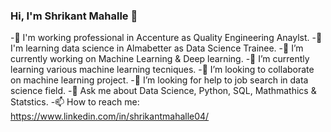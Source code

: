 ### Hi, I'm Shrikant Mahalle 👋

-🔭 I'm working professional in Accenture as Quality Engineering Anaylst.
-🔭 I'm learning data science in Almabetter as Data Science Trainee.
-🔭 I’m currently working on Machine Learning & Deep learning.
-🌱 I’m currently learning various machine learning tecniques.
-👯 I’m looking to collaborate on machine learning project.
-🤔 I’m looking for help to job search in data science field.
-💬 Ask me about Data Science, Python, SQL, Mathmathics & Statstics.
-📫 How to reach me: https://www.linkedin.com/in/shrikantmahalle04/
